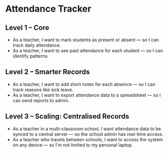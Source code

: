 # Attendance Tracker

## Level 1 – Core
- As a teacher, I want to mark students as present or absent — so I can track daily attendance.
- As a teacher, I want to see past attendance for each student — so I can identify patterns.

## Level 2 – Smarter Records
- As a teacher, I want to add short notes for each absence — so I can track reasons like sick leave.
- As a teacher, I want to export attendance data to a spreadsheet — so I can send reports to admin.

## Level 3 – Scaling: Centralised Records
- As a teacher in a multi-classroom school, I want attendance data to be synced to a central server — so the school admin has real-time access.
- As a teacher who travels between schools, I want to access the system on any device — so I’m not limited to my personal laptop.
